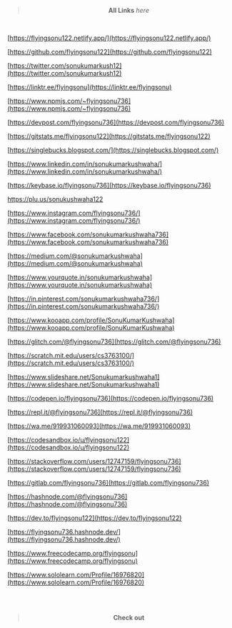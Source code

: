 
> <p style="text-align:center"><strong>All Links</strong> <i>here</i> </p>

<br>

[https://flyingsonu122.netlify.app/](https://flyingsonu122.netlify.app/)

[https://github.com/flyingsonu122](https://github.com/flyingsonu122)

[https://twitter.com/sonukumarkush12](https://twitter.com/sonukumarkush12)

[https://linktr.ee/flyingsonu](https://linktr.ee/flyingsonu)

[https://www.npmjs.com/~flyingsonu736](https://www.npmjs.com/~flyingsonu736)

[https://devpost.com/flyingsonu736](https://devpost.com/flyingsonu736)

[https://gitstats.me/flyingsonu122](https://gitstats.me/flyingsonu122)

[https://singlebucks.blogspot.com/](https://singlebucks.blogspot.com/)

[https://www.linkedin.com/in/sonukumarkushwaha/](https://www.linkedin.com/in/sonukumarkushwaha/)

[https://keybase.io/flyingsonu736](https://keybase.io/flyingsonu736)

[https://plu.us/sonukushwaha122 ](https://plu.us/sonukushwaha122 )

[https://www.instagram.com/flyingsonu736/](https://www.instagram.com/flyingsonu736/)

[https://www.facebook.com/sonukumarkushwaha736](https://www.facebook.com/sonukumarkushwaha736)

[https://medium.com/@sonukumarkushwaha](https://medium.com/@sonukumarkushwaha)

[https://www.yourquote.in/sonukumarkushwaha](https://www.yourquote.in/sonukumarkushwaha)

[https://in.pinterest.com/sonukumarkushwaha736/](https://in.pinterest.com/sonukumarkushwaha736/)

[https://www.kooapp.com/profile/SonuKumarKushwaha](https://www.kooapp.com/profile/SonuKumarKushwaha)

[https://glitch.com/@flyingsonu736](https://glitch.com/@flyingsonu736)

[https://scratch.mit.edu/users/cs3763100/](https://scratch.mit.edu/users/cs3763100/)

[https://www.slideshare.net/Sonukumarkushwaha1](https://www.slideshare.net/Sonukumarkushwaha1)

[https://codepen.io/flyingsonu736](https://codepen.io/flyingsonu736)

[https://repl.it/@flyingsonu736](https://repl.it/@flyingsonu736)

[https://wa.me/919931060093](https://wa.me/919931060093)

[https://codesandbox.io/u/flyingsonu122](https://codesandbox.io/u/flyingsonu122)

[https://stackoverflow.com/users/12747159/flyingsonu736](https://stackoverflow.com/users/12747159/flyingsonu736)

[https://gitlab.com/flyingsonu736](https://gitlab.com/flyingsonu736)

[https://hashnode.com/@flyingsonu736](https://hashnode.com/@flyingsonu736)

[https://dev.to/flyingsonu122](https://dev.to/flyingsonu122)

[https://flyingsonu736.hashnode.dev/](https://flyingsonu736.hashnode.dev/)

[https://www.freecodecamp.org/flyingsonu](https://www.freecodecamp.org/flyingsonu)

[https://www.sololearn.com/Profile/16976820](https://www.sololearn.com/Profile/16976820)



<br><br>

> <p style="text-align:center"><strong>Check out</strong> </p>

